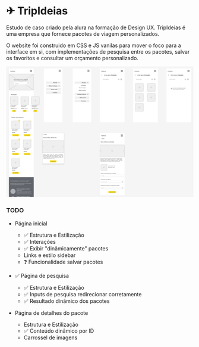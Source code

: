 # ✈ TripIdeias
Estudo de caso criado pela alura na formação de Design UX. 
TripIdeias é uma empresa que fornece pacotes de viagem personalizados.
  
O website foi construido em CSS e JS vanilas para mover o foco para a interface em si, com implementações de pesquisa entre os pacotes, salvar os favoritos e consultar um orçamento personalizado.

![Wireframe das telas de início pesquisa e detalhes](wireframe.png)

### TODO
- Página inicial
    - ✅ Estrutura e Estilização
    - ✅ Interações
    - ✅ Exibir "dinâmicamente" pacotes
    - Links e estilo sidebar 
    - ❓ Funcionalidade salvar pacotes 

- ✅ Página de pesquisa
    - ✅ Estrutura e Estilização
    - ✅ Inputs de pesquisa redirecionar corretamente
    - ✅ Resultado dinâmico dos pacotes 

- Página de detalhes do pacote
    - Estrutura e Estilização
    - ✅ Conteúdo dinâmico por ID
    - Carrossel de imagens